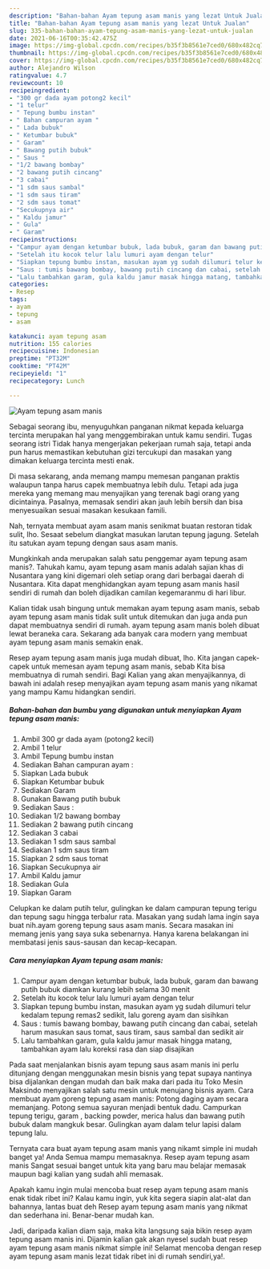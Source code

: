 ```yaml
---
description: "Bahan-bahan Ayam tepung asam manis yang lezat Untuk Jualan"
title: "Bahan-bahan Ayam tepung asam manis yang lezat Untuk Jualan"
slug: 335-bahan-bahan-ayam-tepung-asam-manis-yang-lezat-untuk-jualan
date: 2021-06-16T00:35:42.475Z
image: https://img-global.cpcdn.com/recipes/b35f3b8561e7ced0/680x482cq70/ayam-tepung-asam-manis-foto-resep-utama.jpg
thumbnail: https://img-global.cpcdn.com/recipes/b35f3b8561e7ced0/680x482cq70/ayam-tepung-asam-manis-foto-resep-utama.jpg
cover: https://img-global.cpcdn.com/recipes/b35f3b8561e7ced0/680x482cq70/ayam-tepung-asam-manis-foto-resep-utama.jpg
author: Alejandro Wilson
ratingvalue: 4.7
reviewcount: 10
recipeingredient:
- "300 gr dada ayam potong2 kecil"
- "1 telur"
- " Tepung bumbu instan"
- " Bahan campuran ayam "
- " Lada bubuk"
- " Ketumbar bubuk"
- " Garam"
- " Bawang putih bubuk"
- " Saus "
- "1/2 bawang bombay"
- "2 bawang putih cincang"
- "3 cabai"
- "1 sdm saus sambal"
- "1 sdm saus tiram"
- "2 sdm saus tomat"
- "Secukupnya air"
- " Kaldu jamur"
- " Gula"
- " Garam"
recipeinstructions:
- "Campur ayam dengan ketumbar bubuk, lada bubuk, garam dan bawang putih bubuk diamkan kurang lebih selama 30 menit"
- "Setelah itu kocok telur lalu lumuri ayam dengan telur"
- "Siapkan tepung bumbu instan, masukan ayam yg sudah dilumuri telur kedalam tepung remas2 sedikit, lalu goreng ayam dan sisihkan"
- "Saus : tumis bawang bombay, bawang putih cincang dan cabai, setelah harum masukan saus tomat, saus tiram, saus sambal dan sedikit air"
- "Lalu tambahkan garam, gula kaldu jamur masak hingga matang, tambahkan ayam lalu koreksi rasa dan siap disajikan"
categories:
- Resep
tags:
- ayam
- tepung
- asam

katakunci: ayam tepung asam 
nutrition: 155 calories
recipecuisine: Indonesian
preptime: "PT32M"
cooktime: "PT42M"
recipeyield: "1"
recipecategory: Lunch

---
```



![Ayam tepung asam manis](https://img-global.cpcdn.com/recipes/b35f3b8561e7ced0/680x482cq70/ayam-tepung-asam-manis-foto-resep-utama.jpg)

Sebagai seorang ibu, menyuguhkan panganan nikmat kepada keluarga tercinta merupakan hal yang menggembirakan untuk kamu sendiri. Tugas seorang istri Tidak hanya mengerjakan pekerjaan rumah saja, tetapi anda pun harus memastikan kebutuhan gizi tercukupi dan masakan yang dimakan keluarga tercinta mesti enak.

Di masa  sekarang, anda memang mampu memesan panganan praktis walaupun tanpa harus capek membuatnya lebih dulu. Tetapi ada juga mereka yang memang mau menyajikan yang terenak bagi orang yang dicintainya. Pasalnya, memasak sendiri akan jauh lebih bersih dan bisa menyesuaikan sesuai masakan kesukaan famili. 

Nah, ternyata membuat ayam asam manis senikmat buatan restoran tidak sulit, lho. Sesaat sebelum diangkat masukan larutan tepung jagung. Setelah itu satukan ayam tepung dengan saus asam manis.

Mungkinkah anda merupakan salah satu penggemar ayam tepung asam manis?. Tahukah kamu, ayam tepung asam manis adalah sajian khas di Nusantara yang kini digemari oleh setiap orang dari berbagai daerah di Nusantara. Kita dapat menghidangkan ayam tepung asam manis hasil sendiri di rumah dan boleh dijadikan camilan kegemaranmu di hari libur.

Kalian tidak usah bingung untuk memakan ayam tepung asam manis, sebab ayam tepung asam manis tidak sulit untuk ditemukan dan juga anda pun dapat membuatnya sendiri di rumah. ayam tepung asam manis boleh dibuat lewat beraneka cara. Sekarang ada banyak cara modern yang membuat ayam tepung asam manis semakin enak.

Resep ayam tepung asam manis juga mudah dibuat, lho. Kita jangan capek-capek untuk memesan ayam tepung asam manis, sebab Kita bisa membuatnya di rumah sendiri. Bagi Kalian yang akan menyajikannya, di bawah ini adalah resep menyajikan ayam tepung asam manis yang nikamat yang mampu Kamu hidangkan sendiri.

<!--inarticleads1-->

##### Bahan-bahan dan bumbu yang digunakan untuk menyiapkan Ayam tepung asam manis:

1. Ambil 300 gr dada ayam (potong2 kecil)
1. Ambil 1 telur
1. Ambil  Tepung bumbu instan
1. Sediakan  Bahan campuran ayam :
1. Siapkan  Lada bubuk
1. Siapkan  Ketumbar bubuk
1. Sediakan  Garam
1. Gunakan  Bawang putih bubuk
1. Sediakan  Saus :
1. Sediakan 1/2 bawang bombay
1. Sediakan 2 bawang putih cincang
1. Sediakan 3 cabai
1. Sediakan 1 sdm saus sambal
1. Sediakan 1 sdm saus tiram
1. Siapkan 2 sdm saus tomat
1. Siapkan Secukupnya air
1. Ambil  Kaldu jamur
1. Sediakan  Gula
1. Siapkan  Garam


Celupkan ke dalam putih telur, gulingkan ke dalam campuran tepung terigu dan tepung sagu hingga terbalur rata. Masakan yang sudah lama ingin saya buat nih.ayam goreng tepung saus asam manis. Secara masakan ini memang jenis yang saya suka sebenarnya. Hanya karena belakangan ini membatasi jenis saus-sausan dan kecap-kecapan. 

<!--inarticleads2-->

##### Cara menyiapkan Ayam tepung asam manis:

1. Campur ayam dengan ketumbar bubuk, lada bubuk, garam dan bawang putih bubuk diamkan kurang lebih selama 30 menit
1. Setelah itu kocok telur lalu lumuri ayam dengan telur
1. Siapkan tepung bumbu instan, masukan ayam yg sudah dilumuri telur kedalam tepung remas2 sedikit, lalu goreng ayam dan sisihkan
1. Saus : tumis bawang bombay, bawang putih cincang dan cabai, setelah harum masukan saus tomat, saus tiram, saus sambal dan sedikit air
1. Lalu tambahkan garam, gula kaldu jamur masak hingga matang, tambahkan ayam lalu koreksi rasa dan siap disajikan


Pada saat menjalankan bisnis ayam tepung saus asam manis ini perlu ditunjang dengan menggunakan mesin bisnis yang tepat supaya nantinya bisa dijalankan dengan mudah dan baik maka dari pada itu Toko Mesin Maksindo menyajikan salah satu mesin untuk menujang bisnis ayam. Cara membuat ayam goreng tepung asam manis: Potong daging ayam secara memanjang. Potong semua sayuran menjadi bentuk dadu. Campurkan tepung terigu, garam , backing powder, merica halus dan bawang putih bubuk dalam mangkuk besar. Gulingkan ayam dalam telur lapisi dalam tepung lalu. 

Ternyata cara buat ayam tepung asam manis yang nikamt simple ini mudah banget ya! Anda Semua mampu memasaknya. Resep ayam tepung asam manis Sangat sesuai banget untuk kita yang baru mau belajar memasak maupun bagi kalian yang sudah ahli memasak.

Apakah kamu ingin mulai mencoba buat resep ayam tepung asam manis enak tidak ribet ini? Kalau kamu ingin, yuk kita segera siapin alat-alat dan bahannya, lantas buat deh Resep ayam tepung asam manis yang nikmat dan sederhana ini. Benar-benar mudah kan. 

Jadi, daripada kalian diam saja, maka kita langsung saja bikin resep ayam tepung asam manis ini. Dijamin kalian gak akan nyesel sudah buat resep ayam tepung asam manis nikmat simple ini! Selamat mencoba dengan resep ayam tepung asam manis lezat tidak ribet ini di rumah sendiri,ya!.

